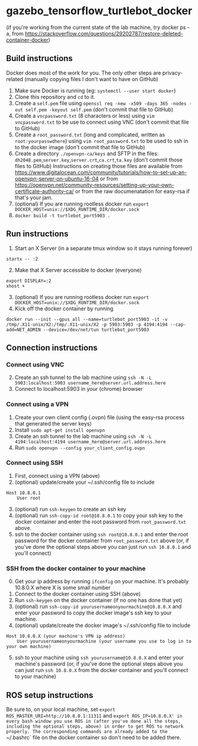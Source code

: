 # gazebo_tensorflow_turtlebot_docker
(if you're working from the current state of the lab machine, try docker ps -a, from https://stackoverflow.com/questions/29202787/restore-deleted-container-docker)

## Build instructions
Docker does most of the work for you. The only other steps are privacy-related (manually copying files I don't want to have on GitHub)

1. Make sure Docker is running (eg: `systemctl --user start docker`)
1. Clone this repository and `cd` to it.
2. Create a `self.pem` file using `openssl req -new -x509 -days 365 -nodes -out self.pem -keyout self.pem` (don't commit that file to GitHub)
3. Create a `vncpassword.txt` (8 characters or less) using `vim vncpassword.txt` to be use to connect using VNC (don't commit that file to GitHub)
3. Create a `root_password.txt` (long and complicated, written as `root:yourpasswdhere`) using `vim root_password.txt` to be used to ssh in to the docker image (don't commit that file to GitHub)
4. Create a directory `./openvpn-ca/keys` and SFTP in the files: `dh2048.pem`,`server.key`,`server.crt`,`ca.crt`,`ta.key` (don't commit those files to GitHub)
Instructions on creating those files are available from https://www.digitalocean.com/community/tutorials/how-to-set-up-an-openvpn-server-on-ubuntu-16-04 or from https://openvpn.net/community-resources/setting-up-your-own-certificate-authority-ca/ or from the raw documenatation for easy-rsa if that's your jam. 
3. (optional) If you are running rootless docker run `export DOCKER_HOST=unix://$XDG_RUNTIME_DIR/docker.sock`
4. `docker build -t turtlebot_port5903 .`

## Run instructions

1. Start an X Server (in a separate tmux window so it stays running forever)
```
startx -- :2
```
2. Make that X Server accessible to docker (everyone)
```
export DISPLAY=:2
xhost +
```
3. (optional) If you are running rootless docker run `export DOCKER_HOST=unix://$XDG_RUNTIME_DIR/docker.sock`
3. Kick off the docker container by running
```
docker run --init --gpus all --name=turtlebot_port5903 -it -v /tmp/.X11-unix/X2:/tmp/.X11-unix/X2 -p 5903:5903 -p 4194:4194 --cap-add=NET_ADMIN --device=/dev/net/tun turtlebot_port5903
```

## Connection instructions

### Connect using VNC
2. Create an ssh tunnel to the lab machine using `ssh -N -L 5903:localhost:5903 username_here@server.url.address.here`
3. Connect to localhost:5903 in your (chrome) browser

### Connect using a VPN
1. Create your own client config (.ovpn) file (using the easy-rsa process that generated the server keys)
2. Install `sudo apt-get install openvpn`
2. Create an ssh tunnel to the lab machine using `ssh -N -L 4194:localhost:4194 username_here@server.url.address.here`
3. Run `sudo openvpn --config your_client_config.ovpn`

### Connect using SSH
1. First, connect using a VPN (above)
2. (optional) update/create your ~/.ssh/config file to include
```
Host 10.8.0.1
    User root
```
3. (optional) run `ssh-keygen` to create an ssh key
4. (optional) run `ssh-copy-id root@10.8.0.1` to copy your ssh key to the docker container and enter the root password from `root_password.txt` above.
5. ssh to the docker container using `ssh root@10.8.0.1` and enter the root password for the docker container from `root_password.txt` above (or, if you've done the optional steps above you can just run `ssh 10.8.0.1` and you'll connect)

### SSH from the docker container to your machine
0. Get your ip address by running `ifconfig` on your machine. It's probably 10.8.0.X where X is some small number
1. Connect to the docker container using SSH (above)
2. Run `ssh-keygen` on the docker container (if no one has done that yet)
4. (optional) run `ssh-copy-id yourusernameonyourmachine@10.8.0.X` and enter your password to copy the docker image's ssh key to your machine.
2. (optional) update/create the docker image's ~/.ssh/config file to include
```
Host 10.8.0.X (your machine's VPN ip address)
    User yourusernameonyourmachine (your username you use to log in to your own machine)
```
5. ssh to your machine using `ssh yourusername@10.8.0.X` and enter your machine's password (or, if you've done the optional steps above you can just run `ssh 10.8.0.X` from the docker container and you'll connect to your machine)

## ROS setup instructions
Be sure to, on your local machine, set `export ROS_MASTER_URI=http://10.8.0.1:11311` and `export ROS_IP=10.8.0.X' in every bash window you use ROS in (after you've done all the steps, including the optional steps, above) in order to get ROS to network properly. The corresponding commands are already added to the `~/.bashrc` file on the docker container so don't need to be added there.
